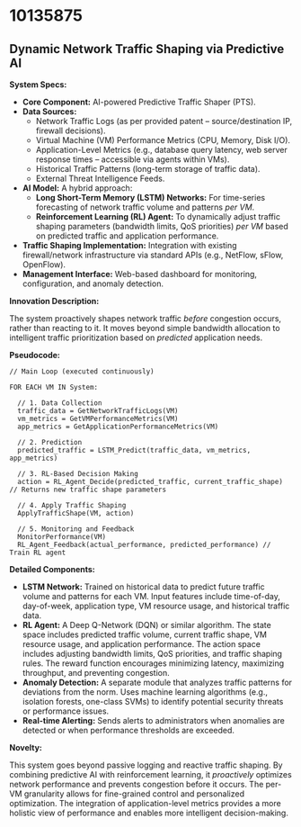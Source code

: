 # 10135875

## Dynamic Network Traffic Shaping via Predictive AI

**System Specs:**

*   **Core Component:** AI-powered Predictive Traffic Shaper (PTS).
*   **Data Sources:**
    *   Network Traffic Logs (as per provided patent – source/destination IP, firewall decisions).
    *   Virtual Machine (VM) Performance Metrics (CPU, Memory, Disk I/O).
    *   Application-Level Metrics (e.g., database query latency, web server response times – accessible via agents within VMs).
    *   Historical Traffic Patterns (long-term storage of traffic data).
    *   External Threat Intelligence Feeds.
*   **AI Model:** A hybrid approach:
    *   **Long Short-Term Memory (LSTM) Networks:**  For time-series forecasting of network traffic volume and patterns *per VM*.
    *   **Reinforcement Learning (RL) Agent:** To dynamically adjust traffic shaping parameters (bandwidth limits, QoS priorities) *per VM* based on predicted traffic and application performance.
*   **Traffic Shaping Implementation:** Integration with existing firewall/network infrastructure via standard APIs (e.g., NetFlow, sFlow, OpenFlow).
*   **Management Interface:** Web-based dashboard for monitoring, configuration, and anomaly detection.

**Innovation Description:**

The system proactively shapes network traffic *before* congestion occurs, rather than reacting to it.  It moves beyond simple bandwidth allocation to intelligent traffic prioritization based on *predicted* application needs.

**Pseudocode:**

```
// Main Loop (executed continuously)

FOR EACH VM IN System:

  // 1. Data Collection
  traffic_data = GetNetworkTrafficLogs(VM)
  vm_metrics = GetVMPerformanceMetrics(VM)
  app_metrics = GetApplicationPerformanceMetrics(VM)

  // 2. Prediction
  predicted_traffic = LSTM_Predict(traffic_data, vm_metrics, app_metrics)

  // 3. RL-Based Decision Making
  action = RL_Agent_Decide(predicted_traffic, current_traffic_shape) // Returns new traffic shape parameters

  // 4. Apply Traffic Shaping
  ApplyTrafficShape(VM, action)

  // 5. Monitoring and Feedback
  MonitorPerformance(VM)
  RL_Agent_Feedback(actual_performance, predicted_performance) // Train RL agent
```

**Detailed Components:**

*   **LSTM Network:** Trained on historical data to predict future traffic volume and patterns for each VM.  Input features include time-of-day, day-of-week, application type, VM resource usage, and historical traffic data.
*   **RL Agent:** A Deep Q-Network (DQN) or similar algorithm.  The state space includes predicted traffic volume, current traffic shape, VM resource usage, and application performance.  The action space includes adjusting bandwidth limits, QoS priorities, and traffic shaping rules.  The reward function encourages minimizing latency, maximizing throughput, and preventing congestion.
*   **Anomaly Detection:**  A separate module that analyzes traffic patterns for deviations from the norm.  Uses machine learning algorithms (e.g., isolation forests, one-class SVMs) to identify potential security threats or performance issues.
*   **Real-time Alerting:**  Sends alerts to administrators when anomalies are detected or when performance thresholds are exceeded.

**Novelty:**

This system goes beyond passive logging and reactive traffic shaping. By combining predictive AI with reinforcement learning, it *proactively* optimizes network performance and prevents congestion before it occurs. The per-VM granularity allows for fine-grained control and personalized optimization. The integration of application-level metrics provides a more holistic view of performance and enables more intelligent decision-making.